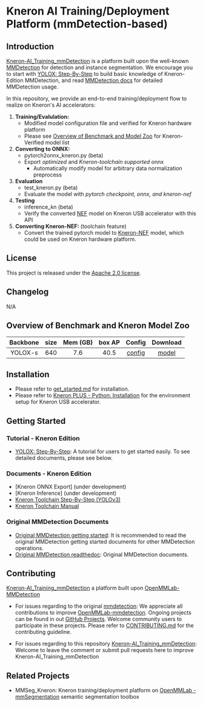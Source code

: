 # Kneron AI Training/Deployment Platform (mmDetection-based)


## Introduction

  [Kneron-AI_Training_mmDetection](https://github.com/kneron/AI_Training_mmDetection) is a platform built upon the well-known [MMDetection](https://github.com/open-mmlab/mmdetection) for detection and instance segmentation. We encourage you to start with [YOLOX: Step-By-Step](docs_kneron/yolox_step_by_step.md) to build basic knowledge of Kneron-Edition MMDetection, and read [MMDetection docs](https://mmdetection.readthedocs.io/en/latest/) for detailed MMDetection usage. 

  In this repository, we provide an end-to-end training/deployment flow to realize on Kneron's AI accelerators: 

  1. **Training/Evalulation:**
      - Modified model configuration file and verified for Kneron hardware platform 
      - Please see [Overview of Benchmark and Model Zoo](#Overview-of-Benchmark-and-Model-Zoo) for Kneron-Verified model list
  2. **Converting to ONNX:** 
      - pytorch2onnx_kneron.py (beta)
      - Export *optimized* and *Kneron-toolchain supported* onnx
          - Automatically modify model for arbitrary data normalization preprocess
  3. **Evaluation**
      - test_kneron.py (beta)
      - Evaluate the model with *pytorch checkpoint, onnx, and kneron-nef*
  4. **Testing**
      - inference_kn (beta)
      - Verify the converted [NEF](http://doc.kneron.com/docs/#toolchain/manual/#5-nef-workflow) model on Kneron USB accelerator with this API
  5. **Converting Kneron-NEF:** (toolchain feature)
     - Convert the trained pytorch model to [Kneron-NEF](http://doc.kneron.com/docs/#toolchain/manual/#5-nef-workflow) model, which could be used on Kneron hardware platform.

## License

This project is released under the [Apache 2.0 license](LICENSE).

## Changelog
N/A

## Overview of Benchmark and Kneron Model Zoo
| Backbone  | size   | Mem (GB) |   box AP | Config | Download |
|:---------:|:-------:|:-------:|:-------:|:--------:|:------:|
| YOLOX-s | 640 |   7.6      |   40.5  | [config](https://github.com/open-mmlab/mmdetection/tree/master/configs/yolox/yolox_s_8x8_300e_coco.py)       |[model](https://github.com/kneron/Model_Zoo/blob/main/mmdetection/yolox_s/latest.zip)

## Installation
- Please refer to [get_started.md](docs/en/get_started.md) for installation.
- Please refer to [Kneron PLUS - Python: Installation](http://doc.kneron.com/docs/#plus_python/introduction/install_dependency/) for the environment setup for Kneron USB accelerator.

## Getting Started
### Tutorial - Kneron Edition
- [YOLOX: Step-By-Step](docs_kneron/yolox_step_by_step.md): A tutorial for users to get started easily. To see detailed documents, please see below.

### Documents - Kneron Edition
- [Kneron ONNX Export] (under development)
- [Kneron Inference] (under development)
- [Kneron Toolchain Step-By-Step (YOLOv3)](http://doc.kneron.com/docs/#toolchain/yolo_example/)
- [Kneron Toolchain Manual](http://doc.kneron.com/docs/#toolchain/manual/#0-overview)

### Original MMDetection Documents
- [Original MMDetection getting started](https://github.com/open-mmlab/mmdetection#getting-started): It is recommended to read the original MMDetection getting started documents for other MMDetection operations.
- [Original MMDetection readthedoc](https://mmdetection.readthedocs.io/en/latest/): Original MMDetection documents.

## Contributing
[Kneron-AI_Training_mmDetection](https://github.com/kneron/AI_Training_mmDetection) a platform built upon [OpenMMLab-MMDetection](https://github.com/open-mmlab/mmdetection)

- For issues regarding to the original [mmdetection](https://github.com/open-mmlab/mmdetection):
We appreciate all contributions to improve [OpenMMLab-mmdetection](https://github.com/open-mmlab/mmdetection). Ongoing projects can be found in out [GitHub Projects](https://github.com/open-mmlab/mmdetection/projects). Welcome community users to participate in these projects. Please refer to [CONTRIBUTING.md](.github/CONTRIBUTING.md) for the contributing guideline.

- For issues regarding to this repository [Kneron-AI_Training_mmDetection](https://github.com/kneron/AI_Training_mmDetection): Welcome to leave the comment or submit pull requests here to improve Kneron-AI_Training_mmDetection


## Related Projects
- MMSeg_Kneron: Kneron training/deployment platform on [OpenMMLab -mmSegmentation](https://github.com/open-mmlab/mmsegmentation) semantic segmentation toolbox
